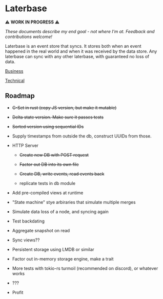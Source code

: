 # Laterbase

⚠️ **WORK IN PROGRESS** ⚠️

*These documents describe my end goal - not where I'm at. Feedback and contributions welcome!*

Laterbase is an event store that syncs. It stores both when an event happened in the real world and when it was received by the data store. Any laterbase can sync with any other laterbase, with guaranteed no loss of data.

[Business](notes/business.md)

[Technical](nodes/technical.md)

## Roadmap

- ~~G-Set in rust (copy JS version, but make it mutable)~~

- ~~Delta state version. Make sure it passes tests~~

- ~~Sorted version using sequential IDs~~

- Supply timestamps from outside the db, construct UUIDs from those.

- HTTP Server
  
  - ~~Create new DB with POST request~~
  
  - ~~Factor out DB into its own file~~
  
  - ~~Create DB, write events, read events back~~
  
  - replicate tests in db module

- Add pre-compiled views at runtime

- "State machine" stye arbiraries that simulate multiple merges

- Simulate data loss of a node, and syncing again

- Test backdating

- Aggregate snapshot on read

- Sync views??

- Persistent storage using LMDB or similar

- Factor out in-memory storage engine, make a trait

- More tests with tokio-rs turmoil (recommended on discord), or whatever works

- ???

- Profit
